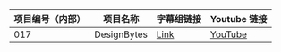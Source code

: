 











| 项目编号（内部） | 项目名称 | 字幕组链接 | Youtube 链接  |
| ---- | ---- | ---- | ---- |
|  017 | DesignBytes  | [Link](http://pub.gfansub.com//Design/017-Designbytes/index.html) | [YouTube](https://www.youtube.com/playlist?list=PLOU2XLYxmsIJFcNKpAV9B_aQmz2h68fw_) |